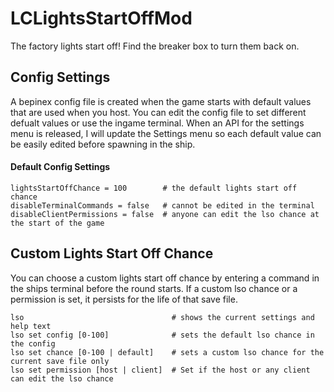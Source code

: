 # LCLightsStartOffMod
The factory lights start off! Find the breaker box to turn them back on.

## Config Settings
A bepinex config file is created when the game starts with default values that are used when you host. You can edit the config file to set different defualt values or use the ingame terminal. When an API for the settings menu is released, I will update the Settings menu so each default value can be easily edited before spawning in the ship.

#### Default Config Settings
```
lightsStartOffChance = 100        # the default lights start off chance
disableTerminalCommands = false   # cannot be edited in the terminal
disableClientPermissions = false  # anyone can edit the lso chance at the start of the game
```

## Custom Lights Start Off Chance
You can choose a custom lights start off chance by entering a command in the ships terminal before the round starts. If a custom lso chance or a permission is set, it persists for the life of that save file. 
```
lso                                 # shows the current settings and help text
lso set config [0-100]              # sets the default lso chance in the config
lso set chance [0-100 | default]    # sets a custom lso chance for the current save file only
lso set permission [host | client]  # Set if the host or any client can edit the lso chance
```